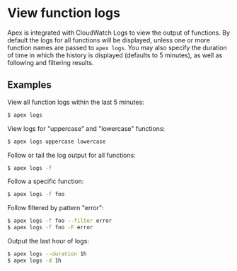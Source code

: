 
# View function logs

Apex is integrated with CloudWatch Logs to view the output of functions. By default the logs for all functions will be displayed, unless one or more function names are passed to `apex logs`. You may also specify the duration of time in which the history is displayed (defaults to 5 minutes), as well as following and filtering results.

## Examples

View all function logs within the last 5 minutes:

```sh
$ apex logs
```

View logs for "uppercase" and "lowercase" functions:

```sh
$ apex logs uppercase lowercase
```

Follow or tail the log output for all functions:

```sh
$ apex logs -f
```

Follow a specific function:

```sh
$ apex logs -f foo
```

Follow filtered by pattern "error":

```sh
$ apex logs -f foo --filter error
$ apex logs -f foo -F error
```

Output the last hour of logs:

```sh
$ apex logs --duration 1h
$ apex logs -d 1h
```
